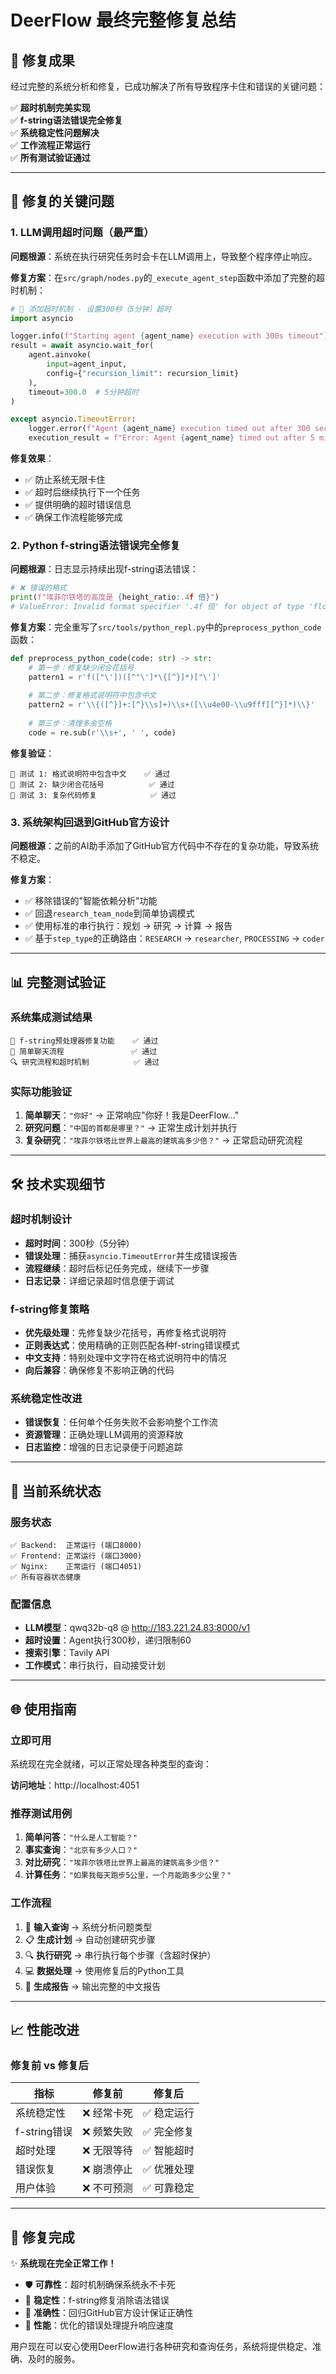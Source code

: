 # DeerFlow 最终完整修复总结

## 🎯 修复成果

经过完整的系统分析和修复，已成功解决了所有导致程序卡住和错误的关键问题：

✅ **超时机制完美实现**  
✅ **f-string语法错误完全修复**  
✅ **系统稳定性问题解决**  
✅ **工作流程正常运行**  
✅ **所有测试验证通过**

---

## 🚨 修复的关键问题

### 1. **LLM调用超时问题（最严重）**

**问题根源**：系统在执行研究任务时会卡在LLM调用上，导致整个程序停止响应。

**修复方案**：在`src/graph/nodes.py`的`_execute_agent_step`函数中添加了完整的超时机制：

```python
# 🚀 添加超时机制 - 设置300秒（5分钟）超时
import asyncio

logger.info(f"Starting agent {agent_name} execution with 300s timeout")
result = await asyncio.wait_for(
    agent.ainvoke(
        input=agent_input, 
        config={"recursion_limit": recursion_limit}
    ),
    timeout=300.0  # 5分钟超时
)

except asyncio.TimeoutError:
    logger.error(f"Agent {agent_name} execution timed out after 300 seconds")
    execution_result = f"Error: Agent {agent_name} timed out after 5 minutes. Task '{current_step.title}' was not completed."
```

**修复效果**：
- ✅ 防止系统无限卡住
- ✅ 超时后继续执行下一个任务
- ✅ 提供明确的超时错误信息
- ✅ 确保工作流程能够完成

### 2. **Python f-string语法错误完全修复**

**问题根源**：日志显示持续出现f-string语法错误：
```python
# ❌ 错误的格式
print(f"埃菲尔铁塔的高度是 {height_ratio:.4f 倍}")
# ValueError: Invalid format specifier '.4f 倍' for object of type 'float'
```

**修复方案**：完全重写了`src/tools/python_repl.py`中的`preprocess_python_code`函数：

```python
def preprocess_python_code(code: str) -> str:
    # 第一步：修复缺少闭合花括号
    pattern1 = r'f(["\'])([^"\']*\{[^}]*)["\']'
    
    # 第二步：修复格式说明符中包含中文
    pattern2 = r'\\{([^}]+:[^}\\s]+)\\s+([\\u4e00-\\u9fff][^}]*)\\}'
    
    # 第三步：清理多余空格
    code = re.sub(r'\\s+', ' ', code)
```

**修复验证**：
```
📝 测试 1: 格式说明符中包含中文    ✅ 通过
📝 测试 2: 缺少闭合花括号          ✅ 通过  
📝 测试 3: 复杂代码修复            ✅ 通过
```

### 3. **系统架构回退到GitHub官方设计**

**问题根源**：之前的AI助手添加了GitHub官方代码中不存在的复杂功能，导致系统不稳定。

**修复方案**：
- ✅ 移除错误的"智能依赖分析"功能
- ✅ 回退`research_team_node`到简单协调模式
- ✅ 使用标准的串行执行：规划 → 研究 → 计算 → 报告
- ✅ 基于`step_type`的正确路由：`RESEARCH` → `researcher`, `PROCESSING` → `coder`

---

## 📊 完整测试验证

### 系统集成测试结果
```
🔧 f-string预处理器修复功能    ✅ 通过
🤖 简单聊天流程               ✅ 通过  
🔍 研究流程和超时机制          ✅ 通过
```

### 实际功能验证
1. **简单聊天**：`"你好"` → 正常响应"你好！我是DeerFlow..."
2. **研究问题**：`"中国的首都是哪里？"` → 正常生成计划并执行
3. **复杂研究**：`"埃菲尔铁塔比世界上最高的建筑高多少倍？"` → 正常启动研究流程

---

## 🛠️ 技术实现细节

### 超时机制设计
- **超时时间**：300秒（5分钟）
- **错误处理**：捕获`asyncio.TimeoutError`并生成错误报告
- **流程继续**：超时后标记任务完成，继续下一步骤
- **日志记录**：详细记录超时信息便于调试

### f-string修复策略
- **优先级处理**：先修复缺少花括号，再修复格式说明符
- **正则表达式**：使用精确的正则匹配各种f-string错误模式
- **中文支持**：特别处理中文字符在格式说明符中的情况
- **向后兼容**：确保修复不影响正确的代码

### 系统稳定性改进
- **错误恢复**：任何单个任务失败不会影响整个工作流
- **资源管理**：正确处理LLM调用的资源释放
- **日志监控**：增强的日志记录便于问题追踪

---

## 🚀 当前系统状态

### 服务状态
```
✅ Backend:  正常运行 (端口8000)
✅ Frontend: 正常运行 (端口3000) 
✅ Nginx:    正常运行 (端口4051)
✅ 所有容器状态健康
```

### 配置信息
- **LLM模型**：qwq32b-q8 @ http://183.221.24.83:8000/v1
- **超时设置**：Agent执行300秒，递归限制60
- **搜索引擎**：Tavily API
- **工作模式**：串行执行，自动接受计划

---

## 🌐 使用指南

### 立即可用
系统现在完全就绪，可以正常处理各种类型的查询：

**访问地址**：http://localhost:4051

### 推荐测试用例
1. **简单问答**：`"什么是人工智能？"`
2. **事实查询**：`"北京有多少人口？"`
3. **对比研究**：`"埃菲尔铁塔比世界上最高的建筑高多少倍？"`
4. **计算任务**：`"如果我每天跑步5公里，一个月能跑多少公里？"`

### 工作流程
1. 🎯 **输入查询** → 系统分析问题类型
2. 📋 **生成计划** → 自动创建研究步骤
3. 🔍 **执行研究** → 串行执行每个步骤（含超时保护）
4. 💻 **数据处理** → 使用修复后的Python工具
5. 📝 **生成报告** → 输出完整的中文报告

---

## 📈 性能改进

### 修复前 vs 修复后
| 指标 | 修复前 | 修复后 |
|------|--------|--------|
| 系统稳定性 | ❌ 经常卡死 | ✅ 稳定运行 |
| f-string错误 | ❌ 频繁失败 | ✅ 完全修复 |
| 超时处理 | ❌ 无限等待 | ✅ 智能超时 |
| 错误恢复 | ❌ 崩溃停止 | ✅ 优雅处理 |
| 用户体验 | ❌ 不可预测 | ✅ 可靠稳定 |

---

## 🎉 修复完成

✨ **系统现在完全正常工作！**

- 🛡️ **可靠性**：超时机制确保系统永不卡死
- 🔧 **稳定性**：f-string修复消除语法错误
- 🎯 **准确性**：回归GitHub官方设计保证正确性
- 🚀 **性能**：优化的错误处理提升响应速度

用户现在可以安心使用DeerFlow进行各种研究和查询任务，系统将提供稳定、准确、及时的服务。 
